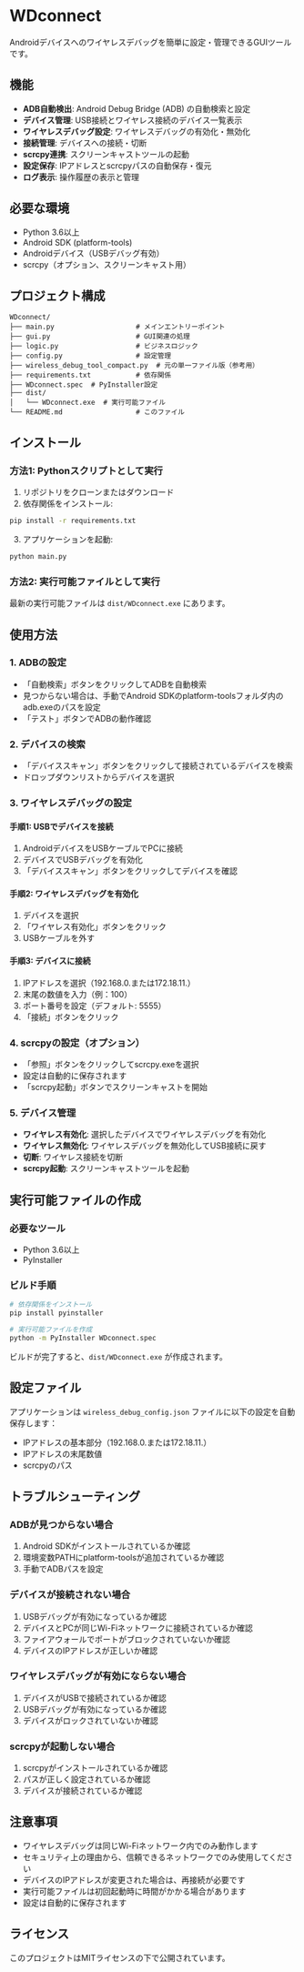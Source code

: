 # WDconnect

Androidデバイスへのワイヤレスデバッグを簡単に設定・管理できるGUIツールです。

## 機能

- **ADB自動検出**: Android Debug Bridge (ADB) の自動検索と設定
- **デバイス管理**: USB接続とワイヤレス接続のデバイス一覧表示
- **ワイヤレスデバッグ設定**: ワイヤレスデバッグの有効化・無効化
- **接続管理**: デバイスへの接続・切断
- **scrcpy連携**: スクリーンキャストツールの起動
- **設定保存**: IPアドレスとscrcpyパスの自動保存・復元
- **ログ表示**: 操作履歴の表示と管理

## 必要な環境

- Python 3.6以上
- Android SDK (platform-tools)
- Androidデバイス（USBデバッグ有効）
- scrcpy（オプション、スクリーンキャスト用）

## プロジェクト構成

```
WDconnect/
├── main.py                    # メインエントリーポイント
├── gui.py                     # GUI関連の処理
├── logic.py                   # ビジネスロジック
├── config.py                  # 設定管理
├── wireless_debug_tool_compact.py  # 元の単一ファイル版（参考用）
├── requirements.txt           # 依存関係
├── WDconnect.spec  # PyInstaller設定
├── dist/
│   └── WDconnect.exe  # 実行可能ファイル
└── README.md                  # このファイル
```

## インストール

### 方法1: Pythonスクリプトとして実行

1. リポジトリをクローンまたはダウンロード
2. 依存関係をインストール:
```bash
pip install -r requirements.txt
```
3. アプリケーションを起動:
```bash
python main.py
```

### 方法2: 実行可能ファイルとして実行

最新の実行可能ファイルは `dist/WDconnect.exe` にあります。

## 使用方法

### 1. ADBの設定
- 「自動検索」ボタンをクリックしてADBを自動検索
- 見つからない場合は、手動でAndroid SDKのplatform-toolsフォルダ内のadb.exeのパスを設定
- 「テスト」ボタンでADBの動作確認

### 2. デバイスの検索
- 「デバイススキャン」ボタンをクリックして接続されているデバイスを検索
- ドロップダウンリストからデバイスを選択

### 3. ワイヤレスデバッグの設定

#### 手順1: USBでデバイスを接続
1. AndroidデバイスをUSBケーブルでPCに接続
2. デバイスでUSBデバッグを有効化
3. 「デバイススキャン」ボタンをクリックしてデバイスを確認

#### 手順2: ワイヤレスデバッグを有効化
1. デバイスを選択
2. 「ワイヤレス有効化」ボタンをクリック
3. USBケーブルを外す

#### 手順3: デバイスに接続
1. IPアドレスを選択（192.168.0.または172.18.11.）
2. 末尾の数値を入力（例：100）
3. ポート番号を設定（デフォルト: 5555）
4. 「接続」ボタンをクリック

### 4. scrcpyの設定（オプション）
- 「参照」ボタンをクリックしてscrcpy.exeを選択
- 設定は自動的に保存されます
- 「scrcpy起動」ボタンでスクリーンキャストを開始

### 5. デバイス管理
- **ワイヤレス有効化**: 選択したデバイスでワイヤレスデバッグを有効化
- **ワイヤレス無効化**: ワイヤレスデバッグを無効化してUSB接続に戻す
- **切断**: ワイヤレス接続を切断
- **scrcpy起動**: スクリーンキャストツールを起動

## 実行可能ファイルの作成

### 必要なツール
- Python 3.6以上
- PyInstaller

### ビルド手順

```bash
# 依存関係をインストール
pip install pyinstaller

# 実行可能ファイルを作成
python -m PyInstaller WDconnect.spec
```

ビルドが完了すると、`dist/WDconnect.exe` が作成されます。

## 設定ファイル

アプリケーションは `wireless_debug_config.json` ファイルに以下の設定を自動保存します：

- IPアドレスの基本部分（192.168.0.または172.18.11.）
- IPアドレスの末尾数値
- scrcpyのパス

## トラブルシューティング

### ADBが見つからない場合
1. Android SDKがインストールされているか確認
2. 環境変数PATHにplatform-toolsが追加されているか確認
3. 手動でADBパスを設定

### デバイスが接続されない場合
1. USBデバッグが有効になっているか確認
2. デバイスとPCが同じWi-Fiネットワークに接続されているか確認
3. ファイアウォールでポートがブロックされていないか確認
4. デバイスのIPアドレスが正しいか確認

### ワイヤレスデバッグが有効にならない場合
1. デバイスがUSBで接続されているか確認
2. USBデバッグが有効になっているか確認
3. デバイスがロックされていないか確認

### scrcpyが起動しない場合
1. scrcpyがインストールされているか確認
2. パスが正しく設定されているか確認
3. デバイスが接続されているか確認

## 注意事項

- ワイヤレスデバッグは同じWi-Fiネットワーク内でのみ動作します
- セキュリティ上の理由から、信頼できるネットワークでのみ使用してください
- デバイスのIPアドレスが変更された場合は、再接続が必要です
- 実行可能ファイルは初回起動時に時間がかかる場合があります
- 設定は自動的に保存されます

## ライセンス

このプロジェクトはMITライセンスの下で公開されています。 
